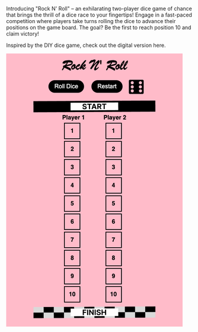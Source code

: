 Introducing "Rock N' Roll" – an exhilarating two-player dice game of chance that brings the thrill of a dice race to your fingertips! Engage in a fast-paced competition where players take turns rolling the dice to advance their positions on the game board. The goal? Be the first to reach position 10 and claim victory!

Inspired by the DIY dice game, check out the digital version here.

![Game Screenshot](<./Screenshot.png>)
